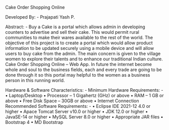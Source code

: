 Cake Order Shopping Online

Developed By: -
Prajapati Yash P.

Abstract: -
Buy a Cake is a portal which allows admin in developing counters to advertise and sell their cake. This would permit rural communities to make their wares available to the rest of the world. The objective of this project is to create a portal which would allow product information to be updated securely using a mobile device and will allow users to buy cake from the admin. The main concern is given to the village women to explore their talents and to enhance our traditional Indian culture. Cake Order Shopping Online – Web App. In future the internet become whole and soul to the business fields, each and every trade are going to be done through it so this portal may helpful to the women as a business person in this running world.

Hardware & Software Characteristics: -
Minimum Hardware Requirements: -
• Laptop/Desktop
• Processor – 1 Gigahertz (GHz) or above
• RAM – 1 GB or above
• Free Disk Space – 30GB or above
• Internet Connection
Recommended Software Requirements: -
• Eclipse IDE 2021-12 4.0 or higher
• Apace Tomcat Server v10.0 or higher
• JDK 12.0 or higher
• JavaSE-14 or higher
• MySQL Server 8.0 or higher
• Appropriate JAR files
• Bootstrap 4
• MD Bootstrap
